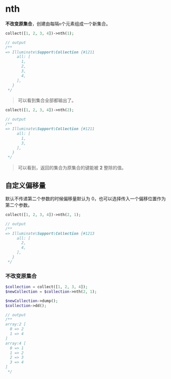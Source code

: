 # nth

**不改变原集合**，创建由每隔`n`个元素组成一个新集合。

```php
collect([1, 2, 3, 4])->nth(1);

// output
/**
=> Illuminate\Support\Collection {#1211
     all: [
       1,
       2,
       3,
       4,
     ],
   }
 */
```
> 可以看到集合全部都输出了。


```php
collect([1, 2, 3, 4])->nth(2);

// output
/**
=> Illuminate\Support\Collection {#1211
     all: [
       1,
       3,
     ],
   }
 */
```
> 可以看到，返回的集合为原集合的键能被 **2** 整除的值。

        
## 自定义偏移量

默认不传递第二个参数的时候偏移量默认为 0，也可以选择传入一个偏移位置作为第二个参数。

```php
collect([1, 2, 3, 4])->nth(2, 1);

// output
/**
=> Illuminate\Support\Collection {#1213
     all: [
       2,
       4,
     ],
   }
 */
```

### 不改变原集合

```php
$collection = collect([1, 2, 3, 4]);
$newCollection = $collection->nth(2, 1);

$newCollection->dump();
$collection->dd();

// output
/**
array:2 [
  0 => 2
  1 => 4
]
array:4 [
  0 => 1
  1 => 2
  2 => 3
  3 => 4
]
 */
```
